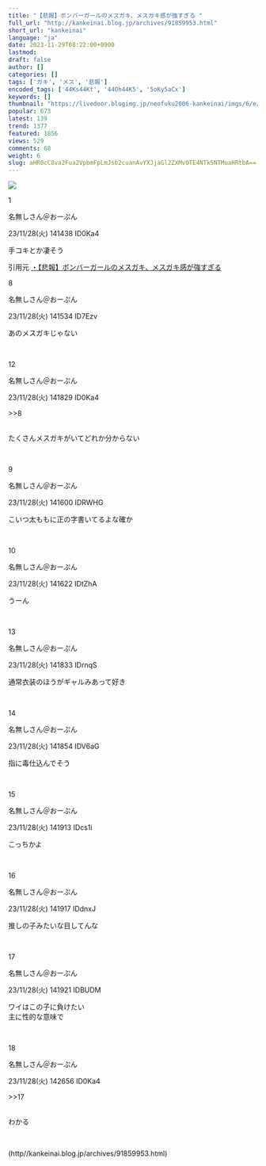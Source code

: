 ```yaml
---
title: "【悲報】ボンバーガールのメスガキ、メスガキ感が強すぎる "
full_url: "http://kankeinai.blog.jp/archives/91859953.html"
short_url: "kankeinai"
language: "ja"
date: 2023-11-29T08:22:00+0900
lastmod: 
draft: false
author: []
categories: []
tags: ['ガキ', 'メス', '悲報']
encoded_tags: ['44Ks44Kt', '44Oh44K5', '5oKy5aCx']
keywords: []
thumbnail: "https://livedoor.blogimg.jp/neofuku2006-kankeinai/imgs/6/e/6ef69e5d-s.jpg"
popular: 673
latest: 139
trend: 1377
featured: 1856
views: 529
comments: 68
weight: 6
slug: aHR0cC8va2Fua2VpbmFpLmJsb2cuanAvYXJjaGl2ZXMvOTE4NTk5NTMuaHRtbA==
---
```


![](https://livedoor.blogimg.jp/neofuku2006-kankeinai/imgs/6/e/6ef69e5d-s.jpg)

<div><p class='t_h'>1 <p>名無しさん＠おーぷん</p> <p> 23/11/28(火) 141438 ID0Ka4</p></p><p>手コキとか凄そう</p><p>引用元 <a href='http//2chspa.com/thread/livejupiter/1701148478' target='_blank'>・</a><a href='https//hayabusa.open2ch.net/test/read.cgi/livejupiter/1701148478/' target='_blank'>【悲報】ボンバーガールのメスガキ、メスガキ感が強すぎる</a></p><p class='t_h'>8 <p>名無しさん＠おーぷん</p> <p> 23/11/28(火) 141534 ID7Ezv</p></p> <p class='t_b'> あのメスガキじゃない</p><br> <p class='t_h t_i'>12 <p>名無しさん＠おーぷん</p> <p> 23/11/28(火) 141829 ID0Ka4</p></p> <p class='t_b t_i'> <p class='anchor'>>>8</p><br>たくさんメスガキがいてどれか分からない</p><br> <p class='t_h'>9 <p>名無しさん＠おーぷん</p> <p> 23/11/28(火) 141600 IDRWHG</p></p> <p class='t_b'> こいつ太ももに正の字書いてるよな確か </p><br> <p class='t_h'>10 <p>名無しさん＠おーぷん</p> <p> 23/11/28(火) 141622 IDtZhA</p></p> <p class='t_b'> うーん </p><br> <p class='t_h'>13 <p>名無しさん＠おーぷん</p> <p> 23/11/28(火) 141833 IDrnqS</p></p> <p class='t_b'> 通常衣装のほうがギャルみあって好き </p><br> <p class='t_h'>14 <p>名無しさん＠おーぷん</p> <p> 23/11/28(火) 141854 IDV6aG</p></p> <p class='t_b'> 指に毒仕込んでそう </p><br> <p class='t_h'>15 <p>名無しさん＠おーぷん</p> <p> 23/11/28(火) 141913 IDcs1i</p></p> <p class='t_b'> こっちかよ </p><br> <p class='t_h'>16 <p>名無しさん＠おーぷん</p> <p> 23/11/28(火) 141917 IDdnxJ</p></p> <p class='t_b'> 推しの子みたいな目してんな </p><br> <p class='t_h'>17 <p>名無しさん＠おーぷん</p> <p> 23/11/28(火) 141921 IDBUDM</p></p> <p class='t_b'> ワイはこの子に負けたい<br>主に性的な意味で </p><br> <p class='t_h t_i'>18 <p>名無しさん＠おーぷん</p> <p> 23/11/28(火) 142656 ID0Ka4</p></p> <p class='t_b t_i'> <p class='anchor'>>>17</p><br>わかる </p><br> <img border='0' width='1' height='1' src='https//www11.a8.net/0.gif?a8mat=2BJK9W+3WIBJM+249K+BWGDT' alt=''> </div>

(http//kankeinai.blog.jp/archives/91859953.html)

